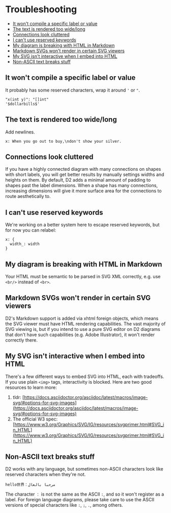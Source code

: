 # Troubleshooting

* [It won't compile a specific label or value](#it-wont-compile-a-specific-label-or-value)
* [The text is rendered too wide/long](#the-text-is-rendered-too-widelong)
* [Connections look cluttered](#connections-look-cluttered)
* [I can't use reserved keywords](#i-cant-use-reserved-keywords)
* [My diagram is breaking with HTML in Markdown](#my-diagram-is-breaking-with-html-in-markdown)
* [Markdown SVGs won't render in certain SVG viewers](#markdown-svgs-wont-render-in-certain-svg-viewers)
* [My SVG isn't interactive when I embed into HTML](#my-svg-isnt-interactive-when-i-embed-into-html)
* [Non-ASCII text breaks stuff](#non-ascii-text-breaks-stuff)

## It won't compile a specific label or value

It probably has some reserved characters, wrap it around `'` or `"`.

```d2
"x(int y)": "[]int"
'$dollarbills$'
```

## The text is rendered too wide/long

Add newlines.

```d2
x: When you go out to buy,\ndon't show your silver.
```

## Connections look cluttered

If you have a highly connected diagram with many connections on shapes with short labels,
you will get better results by manually settings widths and heights on them. By default,
D2 adds a minimal amount of padding to shapes past the label dimensions. When a shape has
many connections, increasing dimensions will give it more surface area for the connections
to route aesthetically to.

## I can't use reserved keywords

We're working on a better system here to escape reserved keywords, but for now you can
relabel:

```d2
x: {
  width_: width
}
```

## My diagram is breaking with HTML in Markdown

Your HTML must be semantic to be parsed in SVG XML correctly, e.g. use `<br/>` instead of `<br>`.

## Markdown SVGs won't render in certain SVG viewers

D2's Markdown support is added via xhtml foreign objects, which means the SVG viewer must
have HTML rendering capabilities. The vast majority of SVG viewing is, but if you intend
to use a pure SVG editor on D2 diagrams that don't have such capabilities (e.g. Adobe
Illustrator), it won't render correctly there.

## My SVG isn't interactive when I embed into HTML

There's a few different ways to embed SVG into HTML, each with tradeoffs. If you use plain
`<img>` tags, interactivity is blocked. Here are two good resources to learn more:

1. tldr:
   [https://docs.asciidoctor.org/asciidoc/latest/macros/image-svg/#options-for-svg-images](https://docs.asciidoctor.org/asciidoc/latest/macros/image-svg/#options-for-svg-images)
2. The official W3 spec:
   [https://www.w3.org/Graphics/SVG/IG/resources/svgprimer.html#SVG_in_HTML](https://www.w3.org/Graphics/SVG/IG/resources/svgprimer.html#SVG_in_HTML)

## Non-ASCII text breaks stuff

D2 works with any language, but sometimes non-ASCII characters look like reserved characters when they're not.

```d2
hello世界：مرحبا بالعال
```

The character `：` is not the same as the ASCII `:`, and so it won't register as a label. For foreign language diagrams, please take care to use the ASCII versions of special characters like `:`, `;`, `.`, among others.
